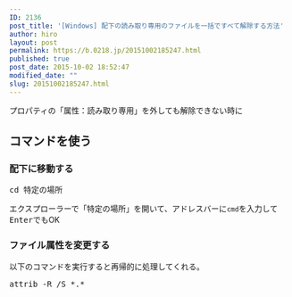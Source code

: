 ```yaml
---
ID: 2136
post_title: '[Windows] 配下の読み取り専用のファイルを一括ですべて解除する方法'
author: hiro
layout: post
permalink: https://b.0218.jp/20151002185247.html
published: true
post_date: 2015-10-02 18:52:47
modified_date: ""
slug: 20151002185247.html
---
```

プロパティの「属性：読み取り専用」を外しても解除できない時に
<!--more-->
<h2>コマンドを使う</h2>
<h3>配下に移動する</h3>
<pre class="cmd">cd 特定の場所</pre>
エクスプローラーで「特定の場所」を開いて、アドレスバーに<code>cmd</code>を入力して<kbd>Enter</kbd>でもOK

<h3>ファイル属性を変更する</h3>
以下のコマンドを実行すると再帰的に処理してくれる。
<pre class="cmd">attrib -R /S *.*</pre>